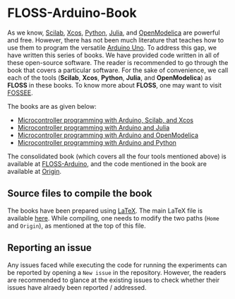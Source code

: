 # FLOSS-Arduino-Book
As we know, [Scilab](https://www.scilab.org/), [Xcos](https://www.scilab.org/software/xcos), [Python](https://www.python.org/), [Julia](https://julialang.org/), and [OpenModelica](https://www.openmodelica.org/) are powerful and free. However, there has not been much literature that teaches how to use them to program the versatile [Arduino Uno](https://www.arduino.cc/en/Guide/ArduinoUno). To address this gap, we have written this series of books. We have provided code written in all of these open-source software. The reader is recommended to go through the book that covers a particular software. For the sake of convenience, we call each of the tools (**Scilab**, **Xcos**, **Python**, **Julia**, and **OpenModelica**) as **FLOSS** in these books. To know more about **FLOSS**, one may want to visit [FOSSEE](https://fossee.in/). 

The books are as given below:
* [Microcontroller programming with Arduino, Scilab, and Xcos](https://github.com/FOSSEE/FLOSS-Arduino-Book/blob/master/Microcontroller-programming-with-Arduino-Scilab-and-Xcos.pdf)
* [Microcontroller programming with Arduino and Julia](https://github.com/FOSSEE/FLOSS-Arduino-Book/blob/master/Microcontroller-programming-with-Arduino-and-Julia.pdf)
* [Microcontroller programming with Arduino and OpenModelica](https://github.com/FOSSEE/FLOSS-Arduino-Book/blob/master/Microcontroller-programming-with-Arduino-and-OpenModelica.pdf)
* [Microcontroller programming with Arduino and Python](https://github.com/FOSSEE/FLOSS-Arduino-Book/blob/master/Microcontroller-programming-with-Arduino-and-Python.pdf)

The consolidated book (which covers all the four tools mentioned above) is available at [FLOSS-Arduino](https://github.com/FOSSEE/FLOSS-Arduino-Book/blob/master/floss-arduino.pdf), and the code mentioned in the book are available at [Origin](https://github.com/FOSSEE/FLOSS-Arduino-Book/tree/master/Origin). 


## Source files to compile the book 
The books have been prepared using [LaTeX](https://github.com/FOSSEE/FLOSS-Arduino-Book/tree/master/Origin). The main LaTeX file is available [here](https://github.com/FOSSEE/FLOSS-Arduino-Book/blob/master/floss-arduino.tex). While compiling, one needs to modify the two paths (`Home` and `Origin`), as mentioned at the top of this file. 


## Reporting an issue 
Any issues faced while executing the code for running the experiments can be reported by opening a `New issue` in the repository. However, the readers are recommended to glance at the existing issues to check whether their issues have alraedy been reported / addressed. 

